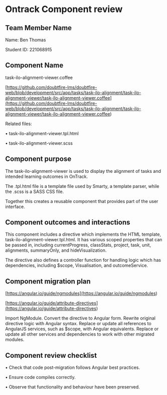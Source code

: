 # Ontrack Component review

## Team Member Name

Name: Ben Thomas

Student ID: 221068915

## Component Name

task-ilo-alignment-viewer.coffee

[https://github.com/doubtfire-lms/doubtfire-web/blob/development/src/app/tasks/task-ilo-alignment/task-ilo-alignment-viewer/task-ilo-alignment-viewer.coffee](<https://github.com/doubtfire-lms/doubtfire-web/blob/development/src/app/tasks/task-ilo-alignment/task-ilo-alignment-viewer/task-ilo-alignment-viewer.coffee>)

Related files:

• task-ilo-alignment-viewer.tpl.html

• task-ilo-alignment-viewer.scss

## Component purpose

The task-ilo-alignment-viewer is used to display the alignment of tasks and intended learning outcomes in OnTrack.

The .tpl.html file is  a template file used by Smarty, a template parser, while the .scss is a SASS CSS file.

Together this creates a reusable component that provides part of the user interface.

## Component outcomes and interactions

This component includes a directive which implements the HTML template, task-ilo-alignment-viewer.tpl.html. It has various scoped properties that can be passed in, including currentProgress, classStats, project, task, unit, alignments, summaryOnly, and hideVisualization.

The directive also defines a controller function for handling logic which has dependencies, including $scope, Visualisation, and outcomeService.

## Component migration plan

[https://angular.io/guide/ngmodules](<https://angular.io/guide/ngmodules>)

[https://angular.io/guide/attribute-directives](<https://angular.io/guide/attribute-directives>)

Import NgModule. Convert the directive to Angular form. Rewrite original directive logic with Angular syntax. Replace or update all references to AngularJS services, such as $scope, with Angular equivalents. Replace or update all other services and dependencies to work with other migrated modules.

## Component review checklist

• Check that code post-migration follows Angular best practices.

• Ensure code compiles correctly.

• Observe that functionality and behaviour have been preserved.
